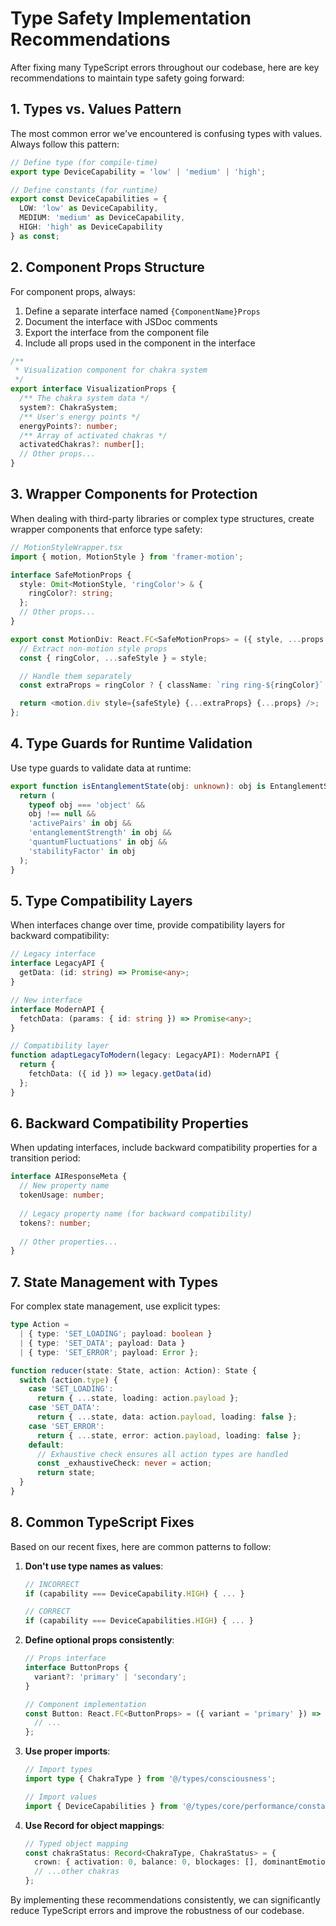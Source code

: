 # Type Safety Implementation Recommendations

After fixing many TypeScript errors throughout our codebase, here are key recommendations to maintain type safety going forward:

## 1. Types vs. Values Pattern

The most common error we've encountered is confusing types with values. Always follow this pattern:

```typescript
// Define type (for compile-time)
export type DeviceCapability = 'low' | 'medium' | 'high';

// Define constants (for runtime)
export const DeviceCapabilities = {
  LOW: 'low' as DeviceCapability,
  MEDIUM: 'medium' as DeviceCapability,
  HIGH: 'high' as DeviceCapability
} as const;
```

## 2. Component Props Structure

For component props, always:

1. Define a separate interface named `{ComponentName}Props`
2. Document the interface with JSDoc comments
3. Export the interface from the component file
4. Include all props used in the component in the interface

```typescript
/**
 * Visualization component for chakra system
 */
export interface VisualizationProps {
  /** The chakra system data */
  system?: ChakraSystem;
  /** User's energy points */
  energyPoints?: number;
  /** Array of activated chakras */
  activatedChakras?: number[];
  // Other props...
}
```

## 3. Wrapper Components for Protection

When dealing with third-party libraries or complex type structures, create wrapper components that enforce type safety:

```typescript
// MotionStyleWrapper.tsx
import { motion, MotionStyle } from 'framer-motion';

interface SafeMotionProps {
  style: Omit<MotionStyle, 'ringColor'> & {
    ringColor?: string;
  };
  // Other props...
}

export const MotionDiv: React.FC<SafeMotionProps> = ({ style, ...props }) => {
  // Extract non-motion style props
  const { ringColor, ...safeStyle } = style;

  // Handle them separately
  const extraProps = ringColor ? { className: `ring ring-${ringColor}` } : {};

  return <motion.div style={safeStyle} {...extraProps} {...props} />;
};
```

## 4. Type Guards for Runtime Validation

Use type guards to validate data at runtime:

```typescript
export function isEntanglementState(obj: unknown): obj is EntanglementState {
  return (
    typeof obj === 'object' &&
    obj !== null &&
    'activePairs' in obj &&
    'entanglementStrength' in obj &&
    'quantumFluctuations' in obj &&
    'stabilityFactor' in obj
  );
}
```

## 5. Type Compatibility Layers

When interfaces change over time, provide compatibility layers for backward compatibility:

```typescript
// Legacy interface
interface LegacyAPI {
  getData: (id: string) => Promise<any>;
}

// New interface
interface ModernAPI {
  fetchData: (params: { id: string }) => Promise<any>;
}

// Compatibility layer
function adaptLegacyToModern(legacy: LegacyAPI): ModernAPI {
  return {
    fetchData: ({ id }) => legacy.getData(id)
  };
}
```

## 6. Backward Compatibility Properties

When updating interfaces, include backward compatibility properties for a transition period:

```typescript
interface AIResponseMeta {
  // New property name
  tokenUsage: number;
  
  // Legacy property name (for backward compatibility)
  tokens?: number;
  
  // Other properties...
}
```

## 7. State Management with Types

For complex state management, use explicit types:

```typescript
type Action = 
  | { type: 'SET_LOADING'; payload: boolean }
  | { type: 'SET_DATA'; payload: Data }
  | { type: 'SET_ERROR'; payload: Error };

function reducer(state: State, action: Action): State {
  switch (action.type) {
    case 'SET_LOADING':
      return { ...state, loading: action.payload };
    case 'SET_DATA':
      return { ...state, data: action.payload, loading: false };
    case 'SET_ERROR':
      return { ...state, error: action.payload, loading: false };
    default:
      // Exhaustive check ensures all action types are handled
      const _exhaustiveCheck: never = action;
      return state;
  }
}
```

## 8. Common TypeScript Fixes

Based on our recent fixes, here are common patterns to follow:

1. **Don't use type names as values**:
   ```typescript
   // INCORRECT
   if (capability === DeviceCapability.HIGH) { ... }
   
   // CORRECT
   if (capability === DeviceCapabilities.HIGH) { ... }
   ```

2. **Define optional props consistently**:
   ```typescript
   // Props interface
   interface ButtonProps {
     variant?: 'primary' | 'secondary';
   }
   
   // Component implementation
   const Button: React.FC<ButtonProps> = ({ variant = 'primary' }) => {
     // ...
   };
   ```

3. **Use proper imports**:
   ```typescript
   // Import types
   import type { ChakraType } from '@/types/consciousness';
   
   // Import values
   import { DeviceCapabilities } from '@/types/core/performance/constants';
   ```

4. **Use Record for object mappings**:
   ```typescript
   // Typed object mapping
   const chakraStatus: Record<ChakraType, ChakraStatus> = {
     crown: { activation: 0, balance: 0, blockages: [], dominantEmotions: [] },
     // ...other chakras
   };
   ```

By implementing these recommendations consistently, we can significantly reduce TypeScript errors and improve the robustness of our codebase.
